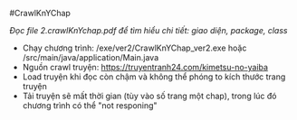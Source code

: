 #CrawlKnYChap

_Đọc file 2.crawlKnYchap.pdf để tìm hiểu chi tiết: giao diện, package, class_

* Chạy chương trình: /exe/ver2/CrawlKnYChap_ver2.exe hoặc /src/main/java/application/Main.java  
* Nguồn crawl truyện: https://truyentranh24.com/kimetsu-no-yaiba
* Load truyện khi đọc còn chậm và không thể phóng to kích thước trang truyện
* Tải truyện sẽ mất thời gian (tùy vào số trang một chap), trong lúc đó chương trình có thể "not responing"




